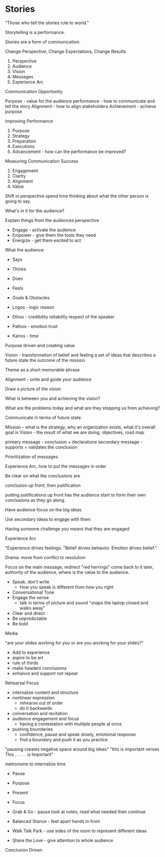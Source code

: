 # Stories

"Those who tell the stories rule to world."

Storytelling is a performance.

Stories are a form of communication.


Change Perspective, Change Expectations, Change Results


1. Perspective
1. Audience
1. Vision
1. Messages
1. Experience Arc


Communication Opportunity

Purpose - value for the audience
performance - how to communicate and tell the story
Alignment - how to align stakeholders
Achievement - achieve purpose


Improving Performance

1. Purpose
1. Strategy
1. Preparation
1. Executions
1. Advancement - how can the performance be improved?


Measuring Communication Success

1. Engagement
1. Clarity
1. Alignment
1. Value


Shift in perspective spend time thinking about what the other person is going to say.

What's in it for the audience?

Explain things from the audiences perspective

- Engage - activate the audience
- Empower - give them the tools they need
- Energize - get them excited to act


What the audience:

- Says
- Thinks
- Does
- Feels
- Goals & Obstacles


- Logos - logic reason
- Ethos - credibility reliability respect of the speaker
- Pathos - emotion trust
- Karios - time


Purpose driven and creating value

Vision - transformation of belief and feeling
a set of ideas that describes a future state
the outcome of the mission

Theme as a short memorable phrase

Alignment - unite and guide your audience

Draw a picture of the vision



What is between you and achieving the vision?

What are the problems today and what are they stopping us from achieving?

Communicate in terms of future state.


Mission - what is the strategy, why an organization exists, what it's overall goal is
Vision - the result of what we are doing, objectives, road map

primary message - conclusion + declarations
secondary message - supports + validates the conclusion


Prioritization of messages

Experience Arc, how to put the messages in order

Be clear on what the conclusions are

conclusion up front, then justification

putting justifications up front has the audience start to form their own conclusions as they go along.

Have audience focus on the big ideas

Use secondary ideas to engage with them

Having someone challenge you means that they are engaged

Experience Arc

"Experience drives feelings.
"Belief drives behavior. Emotion drives belief."

Drama: move from conflict to resolution

Focus on the main message, redirect "red herrings" come back to it later, authority of the audience, where is the value to the audience.


- Speak, don't write
    - How you speak is different from how you right
- Conversational Tone
- Engage the sense
    - talk in terms of picture and sound "snaps the laptop closed and walks away"
- Clear and direct
- Be unpredictable
- Be bold


Media

"are your slides working for you or are you working for your slides?"

- Add to experience
- aspire to be art
- rule of thirds
- make headers conclusions
- enhance and support not repeat

Rehearsal Focus

- internalize content and structure
- nonlinear expression
    - rehearse out of order
    - do it backwards
- conversation and recitation
- audience engagement and focus
    - having a contestation with multiple people at once
- pushing boundaries
    - confidence, pause and speak slowly, emotional response
    - find a boundary and push it as you practice

"pausing creates negative space around big ideas"
"this is important verses This . . . . . is Important"

metronome to internalize time

- Pause
- Purpose
- Present
- Focus


- Grab & Go - pause look at notes, read what needed then continue
- Balanced Stance - feet apart hands in front
- Walk Talk Park - use sides of the room to represent different ideas
- Share the Love -  give attention to whole audience

Conclusion Driven